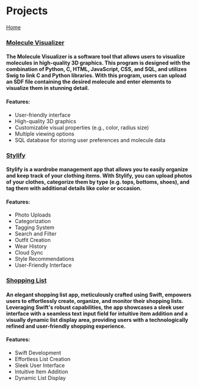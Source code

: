 # Projects
[Home](./README.md)


### [Molecule Visualizer](https://github.com/ahmxdsawan/Molecule-Visualizer)

#### The Molecule Visualizer is a software tool that allows users to visualize molecules in high-quality 3D graphics. This program is designed with the combination of Python, C, HTML, JavaScript, CSS, and SQL, and utilizes Swig to link C and Python libraries. With this program, users can upload an SDF file containing the desired molecule and enter elements to visualize them in stunning detail.

#### Features:
- User-friendly interface
- High-quality 3D graphics
- Customizable visual properties (e.g., color, radius size)
- Multiple viewing options
- SQL database for storing user preferences and molecule data

### [Stylify](https://github.com/ahmxdsawan/Stylify-App)

#### Stylify is a wardrobe management app that allows you to easily organize and keep track of your clothing items. With Stylify, you can upload photos of your clothes, categorize them by type (e.g. tops, bottoms, shoes), and tag them with additional details like color or occasion.

#### Features:
- Photo Uploads
- Categorization
- Tagging System
- Search and Filter
- Outfit Creation
- Wear History
- Cloud Sync
- Style Recommendations
- User-Friendly Interface

### [Shopping List](https://github.com/ahmxdsawan/Shopping-List-using-Swift)

#### An elegant shopping list app, meticulously crafted using Swift, empowers users to effortlessly create, organize, and monitor their shopping lists. Leveraging Swift's robust capabilities, the app showcases a sleek user interface with a seamless text input field for intuitive item addition and a visually dynamic list display area, providing users with a technologically refined and user-friendly shopping experience.

#### Features:
- Swift Development
- Effortless List Creation
- Sleek User Interface
- Intuitive Item Addition
- Dynamic List Display